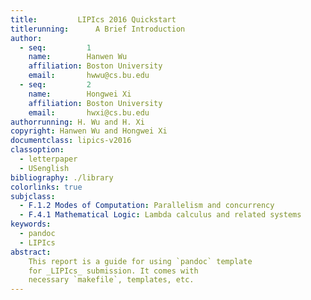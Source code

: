 ```yaml
---
title:         LIPIcs 2016 Quickstart
titlerunning:      A Brief Introduction
author:
  - seq:         1
    name:        Hanwen Wu
    affiliation: Boston University
    email:       hwwu@cs.bu.edu
  - seq:         2
    name:        Hongwei Xi
    affiliation: Boston University
    email:       hwxi@cs.bu.edu
authorrunning: H. Wu and H. Xi
copyright: Hanwen Wu and Hongwei Xi
documentclass: lipics-v2016
classoption:
  - letterpaper
  - USenglish
bibliography: ./library
colorlinks: true
subjclass:
  - F.1.2 Modes of Computation: Parallelism and concurrency
  - F.4.1 Mathematical Logic: Lambda calculus and related systems
keywords:
  - pandoc 
  - LIPIcs
abstract: 
    This report is a guide for using `pandoc` template 
    for _LIPIcs_ submission. It comes with 
    necessary `makefile`, templates, etc.
---
```

